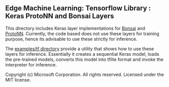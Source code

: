 ## Edge Machine Learning: Tensorflow Library : Keras ProtoNN and Bonsai Layers

This directory includes Keras layer implementations for [Bonsai](/docs/publications/Bonsai.pdf) 
and [ProtoNN](/docs/publications/ProtoNN.pdf). Currently, the code based does not use 
these layers for training purpose, hence its advisable to use these strictly for inference.

The [examples/tf directory](/examples/tf) provide a utility that shows how to use these layers
for inference. Essentially it creates a sequential Keras model, loads the pre-trained models,
converts this model into tflite format and invoke the interpreter for inference.

Copyright (c) Microsoft Corporation. All rights reserved.
Licensed under the MIT license.
